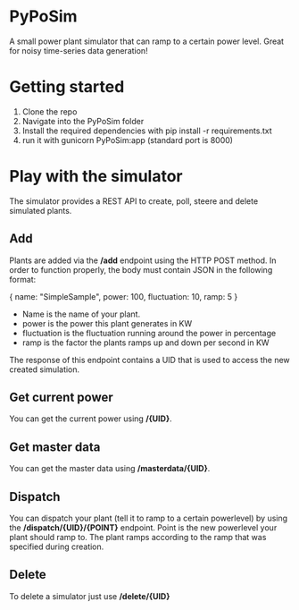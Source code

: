 # PyPoSim
A small power plant simulator that can ramp to a certain power level. Great for noisy time-series data generation!

# Getting started
1. Clone the repo
2. Navigate into the PyPoSim folder
3. Install the required dependencies with pip install -r requirements.txt
4. run it with gunicorn PyPoSim:app (standard port is 8000)

# Play with the simulator
The simulator provides a REST API to create, poll, steere and delete simulated plants.

## Add
Plants are added via the **/add** endpoint using the HTTP POST method.
In order to function properly, the body must contain JSON in the following format:

{
  name: "SimpleSample",
  power: 100,
  fluctuation: 10,
  ramp: 5
}

- Name is the name of your plant.
- power is the power this plant generates in KW
- fluctuation is the fluctuation running around the power in percentage
- ramp is the factor the plants ramps up and down per second in KW

The response of this endpoint contains a UID that is used to access the new created simulation.

## Get current power
You can get the current power using **/{UID}**.

## Get master data
You can get the master data using **/masterdata/{UID}**.

## Dispatch
You can dispatch your plant (tell it to ramp to a certain powerlevel) by using 
the **/dispatch/{UID}/{POINT}** endpoint. Point is the new powerlevel your plant should ramp to.
The plant ramps according to the ramp that was specified during creation.

## Delete
To delete a simulator just use **/delete/{UID}**
